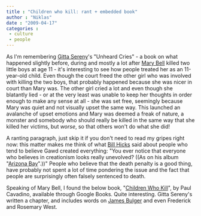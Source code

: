 ```yaml
---
title : "Children who kill: rant + embedded book"
author : "Niklas"
date : "2009-04-17"
categories : 
 - culture
 - people
---
```


As I'm remembering [Gitta Sereny](http://en.wikipedia.org/wiki/Gitta%20Sereny)'s "Unheard Cries" - a book on what happened slightly before, during and mostly a lot after [Mary Bell](http://en.wikipedia.org/wiki/Mary%20Bell) killed two little boys at age 11 - it's interesting to see how people treated her as an 11-year-old child. Even though the court freed the other girl who was involved with killing the two boys, that probably happened because she was nicer in court than Mary was. The other girl cried a lot and even though she blatantly lied - or at the very least was unable to keep her thoughts in order enough to make any sense at all - she was set free, seemingly because Mary was quiet and not visually upset the same way. This launched an avalanche of upset emotions and Mary was deemed a freak of nature, a monster and somebody who should really be killed in the same way that she killed her victims, but _worse_, so that others won't do what she did!

A ranting paragraph, just skip it if you don't need to read my gripes right now: this matter makes me think of what [Bill Hicks](http://www.youtube.com/watch?v=DAw-nkD8G2Q) said about people who tend to believe Gawd created everything: "You ever notice that everyone who believes in creationism looks really unevolved? ((As on his album "[Arizona Bay](http://en.wikiquote.org/wiki/Bill_Hicks#Arizona_Bay__.281997.29)".))" People who believe that the death penalty is a good thing, have probably not spent a lot of time pondering the issue and the fact that people are surprisingly often falsely sentenced to death.

Speaking of Mary Bell, I found the below book, "[Children Who Kill](http://www.watersidepress.co.uk/acatalog/info_9781906534042.html)", by Paul Cavadino, available through Google Books. Quite interesting. Gitta Sereny's written a chapter, and includes words on [James Bulger](http://en.wikipedia.org/wiki/Murder%20of%20James%20Bulger) and even Frederick and Rosemary West.

<script type="text/javascript" src="http://books.google.com/books/previewlib.js"></script>

<script type="text/javascript">GBS_insertEmbeddedViewer('afivrRp8AvUC',500,500);</script>
